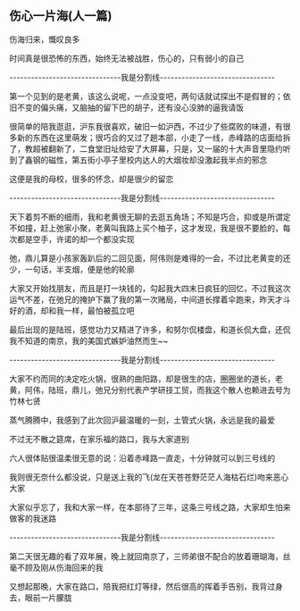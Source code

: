 ## 伤心一片海(人一篇) ##

伤海归来，慨叹良多

 

时间真是很恐怖的东西，始终无法被战胜，伤心的，只有弱小的自己

 

-------------------------------我是分割线--------------------------------

 

第一个见到的是老黄，该这么说呢，一点没变吧，两句话就试探出不是假冒的；依旧不变的偏头痛，又脑抽的留下巴的胡子，还有没心没肺的逼我请饭

 

很简单的陪我逛逛，沪东我很喜欢，破旧一如沪西，不过少了些腐败的味道，有很多新的东西在这里萌发；很巧合的又过了趟本部，小走了一线，赤峰路的店面给拆了，教超被翻新了，二食堂旧址给安了大屏幕，只是，又一届的十大声音里隐约听到了鑫钢的磁性，第五街小亭子里校内达人的大烟妆却没激起我半点的邪念

 

这便是我的母校，很多的怀念，却是很少的留恋

 

-------------------------------我是分割线--------------------------------

 

天下着剪不断的细雨，我和老黄很无聊的去逛五角场；不知是巧合，抑或是所谓定不如撞，赶上弛家小聚，老黄叫我路上买个柚子，这才发现，我是很不要脸的，每次都是空手，许诺的却一个都没实现

 

弛，鼎儿算是小孩家轰趴后的二回见面，阿伟则是难得的一会，不过比老黄变的还少，一句话，半支烟，便是他的轮廓

 

大家又开始找朋友，而且是打一块钱的，勾起我大四末日疯狂的回忆，不过我这次运气不差，在弛兄的掩护下赢了我的第一次赌局，中间道长撑着伞跑来，昨天才斗好的酒，却和我一样，最怕被孤立吧

 

最后出现的是陆班，感觉功力又精进了许多，和努尔侃楼盘，和道长侃大盘，还侃我不知道的南京，我的美国式嫉妒油然而生~~

 

-------------------------------我是分割线--------------------------------

 

大家不约而同的决定吃火锅，很熟的曲阳路，却是很生的店，圈圈坐的道长，老黄，阿伟，陆班，鼎儿，弛兄分别代表产学研技工贸，而我这个散人也赖进去号为竹林七贤

 

蒸气腾腾中，我感到了此次回沪最温暖的一刻，土管式火锅，永远是我的最爱

 

不过无不散之筵席，在家乐福的路口，我与大家道别

 

六人很体贴很温柔很无意的说：沿着赤峰路一直走，十分钟就可以到三号线的

 

我则很无奈什么都没说，只是送上我的飞(龙在天苍苍野茫茫人海枯石烂)吻来恶心大家

 

大家似乎忘了，我和大家一样，在本部待了三年，这条三号线之路，大家却生怕来做客的我迷路

 

-------------------------------我是分割线--------------------------------

 

第二天很无趣的看了双年展，晚上就回南京了，三师弟很不配合的放着珊瑚海，丝毫不顾及刚从伤海回来的我

 

又想起那晚，大家在路口，陪我把红灯等绿，然后很高的挥着手告别，我背过身去，眼前一片朦胧